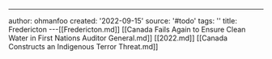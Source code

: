 ---
author: ohmanfoo
created: '2022-09-15'
source: '#todo'
tags: ''
title: Fredericton
---[[Fredericton.md]]
[[Canada Fails Again to Ensure Clean Water in First Nations Auditor General.md]]
[[2022.md]]
[[Canada Constructs an Indigenous Terror Threat.md]]
